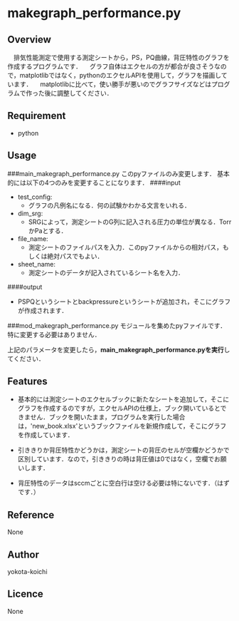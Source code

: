 # makegraph_performance.py

## Overview
　排気性能測定で使用する測定シートから，PS，PQ曲線，背圧特性のグラフを作成するプログラムです．
　グラフ自体はエクセルの方が都合が良さそうなので，matplotlibではなく，pythonのエクセルAPIを使用して，グラフを描画しています．
　matplotlibに比べて，使い勝手が悪いのでグラフサイズなどはプログラムで作った後に調整してください．

## Requirement
- python

## Usage
###main_makegraph_performance.py
このpyファイルのみ変更します．
基本的には以下の4つのみを変更することになります．
####input
- test_config:
    - グラフの凡例名になる．何の試験かわかる文言をいれる．
- dim_srg:
    - SRGによって，測定シートのG列に記入される圧力の単位が異なる．TorrかPaとする．
- file_name:
    - 測定シートのファイルパスを入力．このpyファイルからの相対パス，もしくは絶対パスでもよい．
- sheet_name:
    - 測定シートのデータが記入されているシート名を入力．

####output
- PSPQというシートとbackpressureというシートが追加され，そこにグラフが作成されます．

###mod_makegraph_performance.py
モジュールを集めたpyファイルです．
特に変更する必要はありません．

上記のパラメータを変更したら，**main_makegraph_performance.pyを実行**してください．



## Features
- 基本的には測定シートのエクセルブックに新たなシートを追加して，そこにグラフを作成するのですが，エクセルAPIの仕様上，ブック開いているとできません．ブックを開いたまま，プログラムを実行した場合は，'new_book.xlsx'というブックファイルを新規作成して，そこにグラフを作成しています．

- 引ききりか背圧特性かどうかは，測定シートの背圧のセルが空欄かどうかで区別しています．なので，引ききりの時は背圧値は0ではなく，空欄でお願いします．

- 背圧特性のデータはsccmごとに空白行は空ける必要は特にないです．（はずです．）

## Reference
None
## Author
yokota-koichi

## Licence
None

